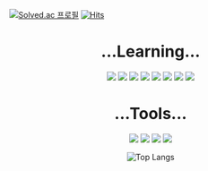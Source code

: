 
  [![Solved.ac 프로필](http://mazassumnida.wtf/api/v2/generate_badge?boj=sumin5658)](https://solved.ac/sumin5658) [![Hits](https://hits.seeyoufarm.com/api/count/incr/badge.svg?url=https%3A%2F%2Fgithub.com%2Fssumai-kr&count_bg=%2379C83D&title_bg=%23555555&icon=awesomelists.svg&icon_color=%23E7E7E7&title=hits&edge_flat=false)](https://hits.seeyoufarm.com)


<div align = "center">
  <h1>...Learning...</h1>
  
  <img src="https://img.shields.io/badge/c++-00599C?style=for-the-badge&logo=c%2B%2B&logoColor=white"> <img src="https://img.shields.io/badge/python-3776AB?style=for-the-badge&logo=python&logoColor=white"> <img src="https://img.shields.io/badge/html5-E34F26?style=for-the-badge&logo=html5&logoColor=white"> <img src="https://img.shields.io/badge/css-1572B6?style=for-the-badge&logo=css3&logoColor=white"> <img src="https://img.shields.io/badge/javascript-F7DF1E?style=for-the-badge&logo=javascript&logoColor=black"> <img src="https://img.shields.io/badge/react-61DAFB?style=for-the-badge&logo=react&logoColor=black"> <img src="https://img.shields.io/badge/typescript-3178C6?style=for-the-badge&logo=react&logoColor=black"> <img src="https://img.shields.io/badge/Next.js-000000?style=for-the-badge&logo=visualstudio&logoColor=white">
</div>
<div align = "center">
  <h1>...Tools...</h1>
  
  <img src="https://img.shields.io/badge/github-181717?style=for-the-badge&logo=github&logoColor=white"> <img src="https://img.shields.io/badge/git-F05032?style=for-the-badge&logo=git&logoColor=white"> <img src="https://img.shields.io/badge/VS Code-007ACC?style=for-the-badge&logo=visualstudiocode&logoColor=white"> <img src="https://img.shields.io/badge/Visual Studio-5C2D91?style=for-the-badge&logo=visualstudio&logoColor=white"> 
  
  
  ![Top Langs](https://github-readme-stats.vercel.app/api/top-langs/?username=anuraghazra&layout=compact)
</div>
